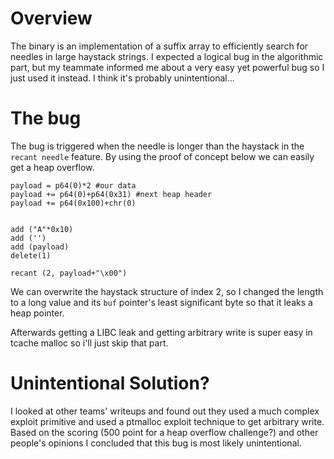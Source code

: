 # Overview

The binary is an implementation of a suffix array to efficiently search for needles in large haystack strings. I expected a logical bug in the algorithmic part, but my teammate informed me about a very easy yet powerful bug so I just used it instead. I think it's probably unintentional...

# The bug

The bug is triggered when the needle is longer than the haystack in the `recant needle` feature. By using the proof of concept below we can easily get a heap overflow.

```
payload = p64(0)*2 #our data
payload += p64(0)+p64(0x31) #next heap header
payload += p64(0x100)+chr(0)


add ("A"*0x10)
add ('')
add (payload)
delete(1)

recant (2, payload+"\x00")
```

We can overwrite the haystack structure of index 2, so I changed the length to a long value and its `buf` pointer's least significant byte so that it leaks a heap pointer.

Afterwards getting a LIBC leak and getting arbitrary write is super easy in tcache malloc so i'll just skip that part. 

# Unintentional Solution?

I looked at other teams' writeups and found out they used a much complex exploit primitive and used a ptmalloc exploit technique to get arbitrary write. Based on the scoring (500 point for a heap overflow challenge?) and other people's opinions I concluded that this bug is most likely unintentional. 